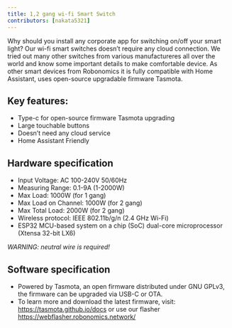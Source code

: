 ```yaml
---
title: 1,2 gang wi-fi Smart Switch
contributors: [nakata5321]
---
```


Why should you install any corporate app for switching on/off your smart light?  Our wi-fi smart switches doesn’t require any cloud connection. We tried out many other switches from various manufactureres all over the world and know some important details to make comfortable device. As other smart devices from Robonomics it is fully compatible with Home Assistant, uses open-source upgradable firmware Tasmota.

## Key features:
- Type-c for open-source firmware Tasmota upgrading
- Large touchable  buttons
- Doesn’t need any cloud service
- Home Assistant Friendly

## Hardware specification
- Input Voltage: AC 100-240V 50/60Hz
- Measuring Range: 0.1-9A (1-2000W)
- Max Load: 1000W (for 1 gang)
- Max Load on Channel: 1000W (for 2 gang)
- Max Total Load: 2000W (for 2 gang)
- Wireless protocol: IEEE 802.11b/g/n (2.4 GHz Wi-Fi)
- ESP32 MCU-based system on a chip (SoC) dual-core microprocessor (Xtensa 32-bit LX6)

*WARNING: neutral wire is required!*

## Software specification
- Powered by Tasmota, an open firmware distributed under GNU GPLv3, the firmware can be upgraded via USB-C or OTA.
- To learn more and download the latest firmware, visit: https://tasmota.github.io/docs or use our flasher https://webflasher.robonomics.network/

